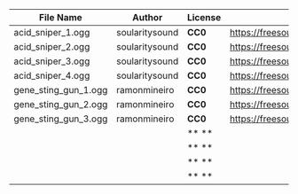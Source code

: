 | File Name        | Author   | License   | Link                            |
|------------------|----------|-----------|---------------------------------|
| acid_sniper_1.ogg | soularitysound | **CC0** | https://freesound.org/people/soularitysound/sounds/365167/ |
| acid_sniper_2.ogg | soularitysound | **CC0** | https://freesound.org/people/soularitysound/sounds/365167/ |
| acid_sniper_3.ogg | soularitysound | **CC0** | https://freesound.org/people/soularitysound/sounds/365167/ |
| acid_sniper_4.ogg | soularitysound | **CC0** | https://freesound.org/people/soularitysound/sounds/365167/ |
| gene_sting_gun_1.ogg | ramonmineiro | **CC0** | https://freesound.org/people/ramonmineiro/sounds/531973/ |
| gene_sting_gun_2.ogg | ramonmineiro | **CC0** | https://freesound.org/people/ramonmineiro/sounds/531973/ |
| gene_sting_gun_3.ogg | ramonmineiro | **CC0** | https://freesound.org/people/ramonmineiro/sounds/531973/ |
|  |  | ** ** |  |
|  |  | ** ** |  |
|  |  | ** ** |  |
|  |  | ** ** |  |